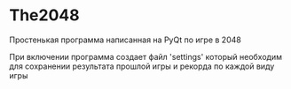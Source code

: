 # The2048
Простенькая программа написанная на PyQt по игре в 2048

При включении программа создает файл 'settings' который необходим для сохранении результата прошлой игры и рекорда по каждой виду игры
